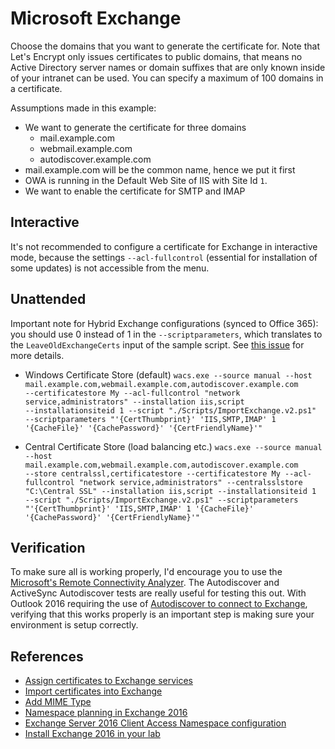 ---
---
# Microsoft Exchange
Choose the domains that you want to generate the certificate for. Note that Let's Encrypt only 
issues certificates to public domains, that means no Active Directory server names or domain suffixes
that are only known inside of your intranet can be used. You can specify a maximum of 100 domains 
in a certificate.

Assumptions made in this example:

- We want to generate the certificate for three domains
   - mail.example.com
   - webmail.example.com
   - autodiscover.example.com
- mail.example.com will be the common name, hence we put it first
- OWA is running in the Default Web Site of IIS with Site Id `1`.
- We want to enable the certificate for SMTP and IMAP

## Interactive
It's not recommended to configure a certificate for Exchange in interactive mode, 
because the settings `‑‑acl-fullcontrol` (essential for installation of some updates) 
is not accessible from the menu. 

## Unattended
Important note for Hybrid Exchange configurations (synced to Office 365): you should use 0 instead of 1 in the 
`‑‑scriptparameters`, which translates to the `LeaveOldExchangeCerts` input of the sample script. 
See [this issue](https://github.com/win-acme/win-acme/issues/1754) for more details.

- Windows Certificate Store (default)
`wacs.exe ‑‑source manual ‑‑host mail.example.com,webmail.example.com,autodiscover.example.com ‑‑certificatestore My ‑‑acl-fullcontrol "network service,administrators" ‑‑installation iis,script ‑‑installationsiteid 1 ‑‑script "./Scripts/ImportExchange.v2.ps1" ‑‑scriptparameters "'{CertThumbprint}' 'IIS,SMTP,IMAP' 1 '{CacheFile}' '{CachePassword}' '{CertFriendlyName}'"`

- Central Certificate Store (load balancing etc.)
`wacs.exe ‑‑source manual ‑‑host mail.example.com,webmail.example.com,autodiscover.example.com ‑‑store centralssl,certificatestore ‑‑certificatestore My ‑‑acl-fullcontrol "network service,administrators" ‑‑centralsslstore "C:\Central SSL" ‑‑installation iis,script ‑‑installationsiteid 1 ‑‑script "./Scripts/ImportExchange.v2.ps1" ‑‑scriptparameters "'{CertThumbprint}' 'IIS,SMTP,IMAP' 1 '{CacheFile}' '{CachePassword}' '{CertFriendlyName}'"`

## Verification
To make sure all is working properly, I'd encourage you to use the 
[Microsoft's Remote Connectivity Analyzer](https://testconnectivity.microsoft.com/). 
The Autodiscover and ActiveSync Autodiscover tests are really useful for testing this out. 
With Outlook 2016 requiring the use of [Autodiscover to connect to Exchange](http://blogs.technet.com/b/exchange/archive/2015/11/19/outlook-2016-what-exchange-admins-need-to-know.aspx), 
verifying that this works properly is an important step is making sure your environment is setup correctly.

## References
- [Assign certificates to Exchange services](https://technet.microsoft.com/en-us/library/dd351257%28v=exchg.160%29.aspx)
- [Import certificates into Exchange](https://technet.microsoft.com/en-us/library/bb124424(v=exchg.160).aspx)
- [Add MIME Type](https://support.microsoft.com/en-us/kb/326965)
- [Namespace planning in Exchange 2016](http://blogs.technet.com/b/exchange/archive/2015/10/06/namespace-planning-in-exchange-2016.aspx) 
- [Exchange Server 2016 Client Access Namespace configuration](http://exchangeserverpro.com/exchange-server-2016-client-access-namespace-configuration/)
- [Install Exchange 2016 in your lab](https://supertekboy.com/2015/09/22/install-exchange-2016-in-your-lab-part-5/)